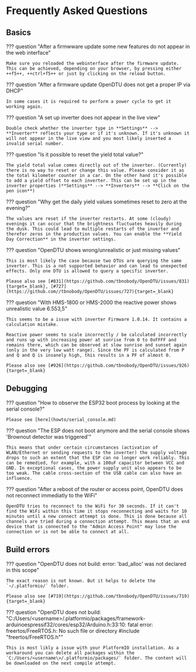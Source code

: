 # Frequently Asked Questions

## Basics

??? question "After a firmwware update some new features do not appear in the web interface"

    Make sure you reloaded the webinterface after the firmware update. This can be achieved, depending on your browser, by pressing either ++f5++, ++ctrl+f5++ or just by clicking on the reload button.

??? question "After a firmware update OpenDTU does not get a proper IP via DHCP"

    In some cases it is required to perform a power cycle to get it working again.

??? question "A set up inverter does not appear in the live view"

    Double check whether the inverter type in **Settings** --> **Inverter** reflects your type or if it's unknown. If it's unknown it will not appear in the live view and you most likely inserted a invalid serial number.

??? question "Is it possible to reset the yield total value?"

    The yield total value comes directly out of the inverter. (Currently) there is no way to reset or change this value. Please consider it as the total kilometer counter in a car. On the other hand it's possible to add a yield offset to each inverter. This can be set up in the inverter properties (**Settings** --> **Inverters** --> **Click on the pen icon**)

??? question "Why get the daily yield values sometimes reset to zero at the evening?"

    The values are reset if the inverter restarts. At some (cloudy) evenings it can occur that the brightness fluctuates heavily during the dusk. This could lead to multiple restarts of the inverter and therefor zeros in the production values. You can enable the **Yield Day Correction** in the inverter settings.

??? question "OpenDTU shows wrong/unrealistic or just missing values"

    This is most likely the case because two DTUs are querying the same inverter. This is a not supported behavior and can lead to unexpected effects. Only one DTU is allowed to query a specific inverter.

    Please also see [#831](https://github.com/tbnobody/OpenDTU/issues/831){target=_blank}, [#727](https://github.com//tbnobody/OpenDTU/issues/727){target=_blank}

??? question "With HMS-1800 or HMS-2000 the reactive power shows unrealistic value 6.553,5"

    This seems to be a issue with inverter Firmware 1.0.14. It contains a calculation mistake.

    Reactive power seems to scale incorrectly / be calculated incorrectly and runs up with increasing power at sunrise from 0 to 0xFFFF and remains there, which can be observed at slow sunrise and sunset again (only in the very low watt range). Since the PF is calculated from P and Q and Q is insanely high, this results in a PF of almost 0.

    Please also see [#926](https://github.com/tbnobody/OpenDTU/issues/926){target=_blank}

## Debugging

??? question "How to observe the ESP32 boot process by looking at the serial console?"

    Please see [here](howto/serial_console.md)

??? question "The ESP does not boot anymore and the serial console shows 'Brownout detector was triggered'"

    This means that under certain circumstances (activation of WLAN/Ethernet or sending requests to the inverter) the supply voltage drops to such an extent that the ESP can no longer work reliably. This can be remedied, for example, with a 100uF capacitor between VCC and GND. In exceptional cases, the power supply unit also appears to be too weak. The cable cross-section of the USB cable can also have an influence.

??? question "After a reboot of the router or access point, OpenDTU does not reconnect immediatly to the WiFi"

    OpenDTU tries to reconnect to the WiFi for 30 seconds. If it can't find the WiFi within this time it stops reconnecting and waits for 10 minutes until a new connect attempt is done. This is done because all channels are tried during a connection attempt. This means that an end device that is connected to the "Admin Access Point" may lose the connection or is not be able to connect at all.

## Build errors

??? question "OpenDTU does not build: error: 'bad_alloc' was not declared in this scope"

    The exact reason is not known. But it helps to delete the `~/.platformio/` folder.

    Please also see [#719](https://github.com/tbnobody/OpenDTU/issues/719){target=_blank}

??? question "OpenDTU does not build: "C:/Users/<username\>/.platformio/packages/framework-arduinoespressif32/cores/esp32/Arduino.h:33:10: fatal error: freertos/FreeRTOS.h: No such file or directory #include \"freertos/FreeRTOS.h\""

    This is most likly a issue with your PlatformIO installation. As a workaround you can delete all packages within the `C:/Users/<username\>/.platformio/packages/` folder. The content will be downloaded on the next compile attempt.
